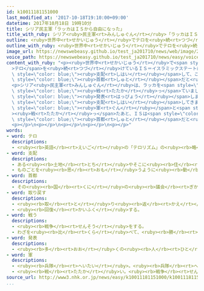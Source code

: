 ```yaml
---
id: k10011181151000
last_modified_at: '2017-10-18T19:10:00+09:00'
datetime: 2017年10月18日 19時10分
title: シリア民主軍「ラッカはＩＳから自由になった」
title_with_ruby: シリア<ruby>民主軍<rt>みんしゅぐん</rt></ruby>「ラッカはＩＳから<ruby>自由<rt>じゆう</rt></ruby>になった」
outline: <ruby>世界中<rt>せかいじゅう</rt></ruby>でテロを<ruby>続<rt>つづ</rt></ruby>けているＩＳ＝イスラミックステートは、３<ruby>年<rt>ねん</rt></ruby><ruby>前<rt>まえ</rt></ruby>からシリアのラッカを<ruby>支配<rt>しはい</rt></ruby>して、ここは<ruby>自分<rt>じぶん</rt></ruby>たちの<ruby>国<rt>くに</rt></ruby>の<ruby>首都<rt>しゅと</rt></ruby>だと<ruby>言<rt>い</rt></ruby>っていました。
outline_with_ruby: <ruby>世界中<rt>せかいじゅう</rt></ruby>でテロを<ruby>続<rt>つづ</rt></ruby>けているＩＳ＝イスラミックステートは、３<ruby>年<rt>ねん</rt></ruby><ruby>前<rt>まえ</rt></ruby>からシリアのラッカを<ruby>支配<rt>しはい</rt></ruby>して、ここは<ruby>自分<rt>じぶん</rt></ruby>たちの<ruby>国<rt>くに</rt></ruby>の<ruby>首都<rt>しゅと</rt></ruby>だと<ruby>言<rt>い</rt></ruby>っていました。
image_url: https://newswebeasy.github.io/test_ja201710/news/web/image/2017/10/18/K10011181151_1710180736_1710180738_01_03.jpg
voice_path: https://newswebeasy.github.io/test_ja201710/news/easy/voice/2017/10/18/k10011181151000.mp3
content_with_ruby: "<p><ruby>世界中<rt>せかいじゅう</rt></ruby>で<span style=\"color: blue;\"\
  >テロ</span>を<ruby>続<rt>つづ</rt></ruby>けているＩＳ＝イスラミックステートは、３<ruby>年<rt>ねん</rt></ruby><ruby>前<rt>まえ</rt></ruby>からシリアのラッカを<span\
  \ style=\"color: blue;\"><ruby>支配<rt>しはい</rt></ruby></span>して、ここは<ruby>自分<rt>じぶん</rt></ruby>たちの<ruby>国<rt>くに</rt></ruby>の<span\
  \ style=\"color: blue;\"><ruby>首都<rt>しゅと</rt></ruby></span>だと<ruby>言<rt>い</rt></ruby>っていました。</p>\n\
  <p>シリア<ruby>民主軍<rt>みんしゅぐん</rt></ruby>は、ラッカを<span style=\"color: blue;\"><ruby>取<rt>と</rt></ruby>り<ruby>戻<rt>もど</rt></ruby>す</span>ためにＩＳと<span\
  \ style=\"color: blue;\"><ruby>戦<rt>たたか</rt></ruby>っ</span>ていました。そして１７<ruby>日<rt>にち</rt></ruby>、「ラッカはＩＳから<ruby>自由<rt>じゆう</rt></ruby>になった」と<span\
  \ style=\"color: blue;\"><ruby>発表<rt>はっぴょう</rt></ruby></span>しました。</p>\n<p>ＩＳは<ruby>今<rt>いま</rt></ruby>まで、イラクとシリアのたくさんのまちを<span\
  \ style=\"color: blue;\"><ruby>支配<rt>しはい</rt></ruby></span>してきました。しかし、イラクやシリア、アメリカ、ロシアなどの<span\
  \ style=\"color: blue;\"><ruby>軍<rt>ぐん</rt></ruby></span>と<span style=\"color: blue;\"\
  ><ruby>戦<rt>たたか</rt></ruby>っ</span>たあと、ＩＳは<span style=\"color: blue;\"><ruby>支配<rt>しはい</rt></ruby></span>していた<ruby>場所<rt>ばしょ</rt></ruby>を１つずつなくしました。そして、<span\
  \ style=\"color: blue;\"><ruby>首都<rt>しゅと</rt></ruby></span>だと<ruby>言<rt>い</rt></ruby>っていた<ruby>場所<rt>ばしょ</rt></ruby>もなくしました。</p>\n\
  <p></p>\n<p></p>\n<p></p>\n<p></p>\n<p></p>"
words:
- word: テロ
  descriptions:
  - <ruby><rb>英語</rb><rt>えいご</rt></ruby>の「テロリズム」の<ruby><rb>略</rb><rt>りゃく</rt></ruby>。<ruby><rb>政治的</rb><rt>せいじてき</rt></ruby>な<ruby><rb>目的</rb><rt>もくてき</rt></ruby>を<ruby><rb>成</rb><rt>な</rt></ruby>しとげるためには、<ruby><rb>人</rb><rt>ひと</rt></ruby>の<ruby><rb>命</rb><rt>いのち</rt></ruby>をうばうような<ruby><rb>暴力</rb><rt>ぼうりょく</rt></ruby>を<ruby><rb>使</rb><rt>つか</rt></ruby>ってもよいとする<ruby><rb>考</rb><rt>かんが</rt></ruby>え。また、そのような<ruby><rb>考</rb><rt>かんが</rt></ruby>えで<ruby><rb>起</rb><rt>お</rt></ruby>こす<ruby><rb>事件</rb><rt>じけん</rt></ruby>。
- word: 支配
  descriptions:
  - ある<ruby><rb>土地</rb><rt>とち</rt></ruby>やそこに<ruby><rb>住</rb><rt>す</rt></ruby>む<ruby><rb>人々</rb><rt>ひとびと</rt></ruby>を<ruby><rb>治</rb><rt>おさ</rt></ruby>めること。
  - ものごとを<ruby><rb>思</rb><rt>おも</rt></ruby>うように<ruby><rb>動</rb><rt>うご</rt></ruby>かすこと。
- word: 首都
  descriptions:
  - その<ruby><rb>国</rb><rt>くに</rt></ruby>の<ruby><rb>議会</rb><rt>ぎかい</rt></ruby>や<ruby><rb>中心</rb><rt>ちゅうしん</rt></ruby>になる<ruby><rb>役所</rb><rt>やくしょ</rt></ruby>のある<ruby><rb>都市</rb><rt>とし</rt></ruby>。<ruby><rb>日本</rb><rt>にっぽん</rt></ruby>の<ruby><rb>東京</rb><rt>とうきょう</rt></ruby>、アメリカのワシントンなど。<ruby><rb>首府</rb><rt>しゅふ</rt></ruby>。
- word: 取り戻す
  descriptions:
  - <ruby><rb>取</rb><rt>と</rt></ruby>り<ruby><rb>返</rb><rt>かえ</rt></ruby>す。
  - <ruby><rb>回復</rb><rt>かいふく</rt></ruby>する。
- word: 戦う
  descriptions:
  - <ruby><rb>戦争</rb><rt>せんそう</rt></ruby>をする。
  - わざを<ruby><rb>比</rb><rt>くら</rt></ruby>べて、<ruby><rb>勝</rb><rt>か</rt></ruby>ち<ruby><rb>負</rb><rt>ま</rt></ruby>けを<ruby><rb>決</rb><rt>き</rt></ruby>める。
- word: 発表
  descriptions:
  - <ruby><rb>多</rb><rt>おお</rt></ruby>くの<ruby><rb>人</rb><rt>ひと</rt></ruby>に<ruby><rb>広</rb><rt>ひろ</rt></ruby>く<ruby><rb>知</rb><rt>し</rt></ruby>らせること。
- word: 軍
  descriptions:
  - <ruby><rb>兵隊</rb><rt>へいたい</rt></ruby>。<ruby><rb>兵隊</rb><rt>へいたい</rt></ruby>の<ruby><rb>集</rb><rt>あつ</rt></ruby>まり。
  - <ruby><rb>戦</rb><rt>たたか</rt></ruby>い。<ruby><rb>戦争</rb><rt>せんそう</rt></ruby>。
source_url: http://www3.nhk.or.jp/news/easy/k10011181151000/k10011181151000.html
...
```

